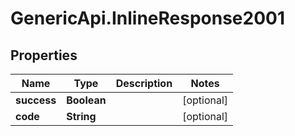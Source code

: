 # GenericApi.InlineResponse2001

## Properties

Name | Type | Description | Notes
------------ | ------------- | ------------- | -------------
**success** | **Boolean** |  | [optional] 
**code** | **String** |  | [optional] 


